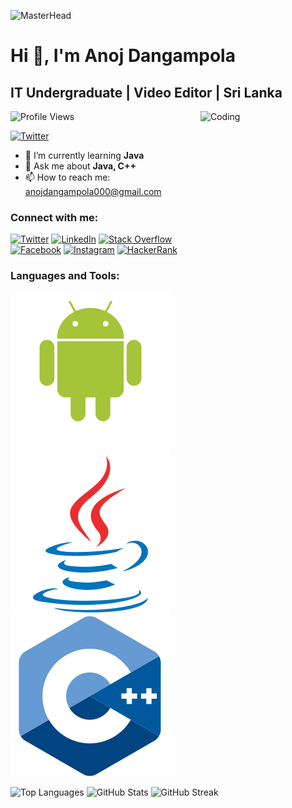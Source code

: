 ![MasterHead](https://drive.google.com/uc?id=18R0wKOJz36G_QexCBj1sHrVvYzv5nQaC)

# Hi 👋, I'm Anoj Dangampola
## IT Undergraduate | Video Editor | Sri Lanka

<img align="right" alt="Coding" width="200" height="200" src="https://cdn.dribbble.com/users/1162077/screenshots/3848914/programmer.gif">

![Profile Views](https://komarev.com/ghpvc/?username=anoj2000&label=Profile%20views&color=0e75b6&style=flat)

[![Twitter](https://img.shields.io/twitter/follow/anojdangampola?logo=twitter&style=for-the-badge)](https://twitter.com/anojdangampola)

- 🌱 I’m currently learning **Java**
- 💬 Ask me about **Java, C++**
- 📫 How to reach me: [anojdangampola000@gmail.com](mailto:anojdangampola000@gmail.com)

### Connect with me:

[![Twitter](https://raw.githubusercontent.com/rahuldkjain/github-profile-readme-generator/master/src/images/icons/Social/twitter.svg)](https://twitter.com/anojdangampola)
[![LinkedIn](https://raw.githubusercontent.com/rahuldkjain/github-profile-readme-generator/master/src/images/icons/Social/linked-in-alt.svg)](https://linkedin.com/in/anojdangampola)
[![Stack Overflow](https://raw.githubusercontent.com/rahuldkjain/github-profile-readme-generator/master/src/images/icons/Social/stack-overflow.svg)](https://stackoverflow.com/users/anojdangampola)
[![Facebook](https://raw.githubusercontent.com/rahuldkjain/github-profile-readme-generator/master/src/images/icons/Social/facebook.svg)](https://fb.com/anojdangampola)
[![Instagram](https://raw.githubusercontent.com/rahuldkjain/github-profile-readme-generator/master/src/images/icons/Social/instagram.svg)](https://instagram.com/anoj_dangampola)
[![HackerRank](https://raw.githubusercontent.com/rahuldkjain/github-profile-readme-generator/master/src/images/icons/Social/hackerrank.svg)](https://www.hackerrank.com/anojdangampola)

### Languages and Tools:

<!-- Add the icons and links to your favorite languages and tools here. For example: -->
![Android](https://raw.githubusercontent.com/devicons/devicon/master/icons/android/android-original-wordmark.svg)
![Java](https://raw.githubusercontent.com/devicons/devicon/master/icons/java/java-original.svg)
![C++](https://raw.githubusercontent.com/devicons/devicon/master/icons/cplusplus/cplusplus-original.svg)
<!-- Add more as needed -->

![Top Languages](https://github-readme-stats.vercel.app/api/top-langs?username=anoj2000&show_icons=true&locale=en&layout=compact)
![GitHub Stats](https://github-readme-stats.vercel.app/api?username=anoj2000&show_icons=true&locale=en)
![GitHub Streak](https://github-readme-streak-stats.herokuapp.com/?user=anoj2000)

